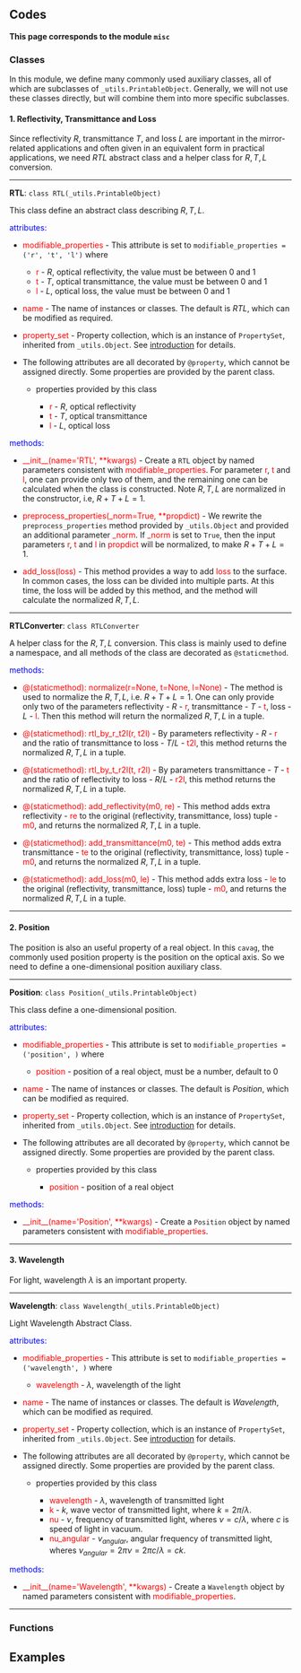 ## Codes

**This page corresponds to the module `misc`** 

### Classes

In this module, we define many commonly used auxiliary classes, all of which are subclasses of `_utils.PrintableObject`. Generally, we will not use these classes directly, but will combine them into more specific subclasses. 

#### 1. Reflectivity, Transmittance and Loss 

Since reflectivity $R$, transmittance $T$, and loss $L$ are important in the mirror-related applications and often given in an equivalent form in practical applications, we need $RTL$ abstract class and a helper class for $R,T,L$ conversion. 

----

<strong class="object" id="RTL">RTL</strong>: `class RTL(_utils.PrintableObject)`

This class define an abstract class describing $R,T,L$.

<p style="color:blue;">attributes:</p>

- <span class="attr" style="color:red;">modifiable_properties</span> - This attribute is set to `modifiable_properties = ('r', 't', 'l')` where

  - <span class="attr" style="color:red;">r</span> - $R$, optical reflectivity, the value must be between $0$ and $1$
  - <span class="attr" style="color:red;">t</span> - $T$, optical transmittance, the value must be between $0$ and $1$
  - <span class="attr" style="color:red;">l</span> - $L$, optical loss, the value must be between $0$ and $1$

- <span class="attr" style="color:red;">name</span> - The name of instances or classes. The default is *RTL*, which can be modified as required. 

- <span class="attr" style="color:red;">property_set</span> -  Property collection, which is an instance of `PropertySet`, inherited from `_utils.Object`. See [introduction](introduction.md) for details.

- The following attributes are all decorated by `@property`, which cannot be assigned directly. Some properties are provided by the parent class.

  - properties provided by this class
    
    - <span class="attr" style="color:red;">r</span> - $R$, optical reflectivity
    - <span class="attr" style="color:red;">t</span> - $T$, optical transmittance
    - <span class="attr" style="color:red;">l</span> - $L$, optical loss

<p style="color:blue;">methods:</p>

- <span class="method" style="color:red;">\_\_init\_\_(<span class="param">name</span>='RTL', \*\*<span class="param">kwargs</span>)</span>  - Create a `RTL` object by named parameters consistent with <span class="attr" style="color:red;">modifiable_properties</span>. For parameter <span class="attr" style="color:red;">r</span>, <span class="attr" style="color:red;">t</span> and <span class="attr" style="color:red;">l</span>, one can provide only two of them, and the remaining one can be calculated when the class is constructed. Note $R,T,L$ are normalized in the constructor, i.e, $R+T+L=1$.
  
- <span class="method" style="color:red;">preprocess\_properties(<span class="param">\_norm</span>=True, \*\*<span class="param">propdict</span>)</span> - We rewrite the `preprocess_properties` method provided by <code>_utils.<a class="module-object-refer-to" module="introduction">Object</a></code> and provided an additional parameter <span class="param" style="color:red;">\_norm</span>. If <span class="param" style="color:red;">\_norm</span> is set to `True`, then the input parameters <span class="attr" style="color:red;">r</span>, <span class="attr" style="color:red;">t</span> and <span class="attr" style="color:red;">l</span> in <span class="param" style="color:red;">propdict</span> will be normalized, to make $R+T+L=1$.
  
- <span class="method" style="color:red;">add_loss(<span class="param">loss</span>)</span> - This method provides a way to add <span class="param" style="color:red;">loss</span> to the surface. In common cases, the loss can be divided into multiple parts. At this time, the loss will be added by this method, and the method will calculate the normalized $R,T,L$.

----

<strong class="object" id="RTLConverter">RTLConverter</strong>: `class RTLConverter`

A helper class for the $R,T,L$ conversion. This class is mainly used to define a namespace, and all methods of the class are decorated as `@staticmethod`.

<p style="color:blue;">methods:</p>

- <span class="method" style="color:red;">@(staticmethod): normalize(<span class="param">r</span>=None, <span class="param">t</span>=None, <span class="param">l</span>=None)</span> - The method is used to normalize the $R,T,L$, i.e. $R+T+L=1$. One can only provide only two of the parameters reflectivity - $R$ - <span class="param" style="color:red;">r</span>, transmittance - $T$ - <span class="param" style="color:red;">t</span>, loss - $L$ - <span class="param" style="color:red;">l</span>. Then this method will return the normalized $R,T,L$ in a tuple.
  
- <span class="method" style="color:red;">@(staticmethod): rtl_by_r_t2l(<span class="param">r</span>, <span class="param">t2l</span>)</span> - By parameters reflectivity - $R$ - <span class="param" style="color:red;">r</span> and the ratio of transmittance to loss - $T/L$ - <span class="param" style="color:red;">t2l</span>, this method returns the normalized $R,T,L$ in a tuple.
  
- <span class="method" style="color:red;">@(staticmethod): rtl_by_t_r2l(<span class="param">t</span>, <span class="param">r2l</span>)</span> - By parameters transmittance - $T$ - <span class="param" style="color:red;">t</span> and the ratio of reflectivity to loss - $R/L$ - <span class="param" style="color:red;">r2l</span>, this method returns the normalized $R,T,L$ in a tuple.
  
- <span class="method" style="color:red;">@(staticmethod): add_reflectivity(<span class="param">m0</span>, <span class="param">re</span>)</span> - This method adds extra reflectivity - <span class="param" style="color:red;">re</span> to the original (reflectivity, transmittance, loss) tuple - <span class="param" style="color:red;">m0</span>, and returns the normalized $R,T,L$ in a tuple.
  
- <span class="method" style="color:red;">@(staticmethod): add_transmittance(<span class="param">m0</span>, <span class="param">te</span>)</span> - This method adds extra transmittance - <span class="param" style="color:red;">te</span> to the original (reflectivity, transmittance, loss) tuple - <span class="param" style="color:red;">m0</span>, and returns the normalized $R,T,L$ in a tuple.
  
- <span class="method" style="color:red;">@(staticmethod): add_loss(<span class="param">m0</span>, <span class="param">le</span>)</span> - This method adds extra loss - <span class="param" style="color:red;">le</span> to the original (reflectivity, transmittance, loss) tuple - <span class="param" style="color:red;">m0</span>, and returns the normalized $R,T,L$ in a tuple.

----

#### 2. Position

The position is also an useful property of a real object. In this `cavag`, the commonly used position property is the position on the optical axis. So we need to define a one-dimensional position auxiliary class. 

----

<strong class="object" id="Position">Position</strong>: `class Position(_utils.PrintableObject)`

This class define a one-dimensional position.

<p style="color:blue;">attributes:</p>

- <span class="attr" style="color:red;">modifiable_properties</span> - This attribute is set to `modifiable_properties = ('position', )` where

  - <span class="attr" style="color:red;">position</span> - position of a real object, must be a number, default to $0$

- <span class="attr" style="color:red;">name</span> - The name of instances or classes. The default is *Position*, which can be modified as required. 
  
- <span class="attr" style="color:red;">property_set</span> -  Property collection, which is an instance of `PropertySet`, inherited from `_utils.Object`. See [introduction](introduction.md) for details.
  
- The following attributes are all decorated by `@property`, which cannot be assigned directly. Some properties are provided by the parent class.
  
  - properties provided by this class
    
    - <span class="attr" style="color:red;">position</span> - position of a real object

<p style="color:blue;">methods:</p>

- <span class="method" style="color:red;">\_\_init\_\_(<span class="param">name</span>='Position', \*\*<span class="param">kwargs</span>)</span>  - Create a `Position` object by named parameters consistent with <span class="attr" style="color:red;">modifiable_properties</span>.

----

#### 3. Wavelength

For light, wavelength $\lambda$ is an important property. 

----

<strong class="object" id="Wavelength">Wavelength</strong>: `class Wavelength(_utils.PrintableObject)`

Light Wavelength Abstract Class.

<p style="color:blue;">attributes:</p>

- <span class="attr" style="color:red;">modifiable_properties</span> - This attribute is set to `modifiable_properties = ('wavelength', )` where

  - <span class="attr" style="color:red;">wavelength</span> - $\lambda$, wavelength of the light

- <span class="attr" style="color:red;">name</span> - The name of instances or classes. The default is *Wavelength*, which can be modified as required. 

- <span class="attr" style="color:red;">property_set</span> -  Property collection, which is an instance of `PropertySet`, inherited from `_utils.Object`. See [introduction](introduction.md) for details.

- The following attributes are all decorated by `@property`, which cannot be assigned directly. Some properties are provided by the parent class.

  - properties provided by this class

    - <span class="attr" style="color:red;">wavelength</span> - $\lambda$, wavelength of transmitted light
    - <span class="attr" style="color:red;">k</span> - $k$, wave vector of transmitted light, where $k=2\pi/\lambda$.
    - <span class="attr" style="color:red;">nu</span> - $\nu$, frequency of transmitted light, wheres $\nu=c/\lambda$, where $c$ is speed of light in vacuum.
    - <span class="attr" style="color:red;">nu_angular</span> - $\nu_{angular}$, angular frequency of transmitted light, wheres $\nu_{angular}=2\pi \nu=2\pi c/\lambda=ck$.

<p style="color:blue;">methods:</p>

- <span class="method" style="color:red;">\_\_init\_\_(<span class="param">name</span>='Wavelength', \*\*<span class="param">kwargs</span>)</span>  - Create a `Wavelength` object by named parameters consistent with <span class="attr" style="color:red;">modifiable_properties</span>.

----

### Functions



## Examples

